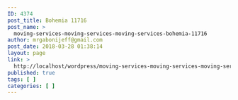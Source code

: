 ```yaml
---
ID: 4374
post_title: Bohemia 11716
post_name: >
  moving-services-moving-services-moving-services-bohemia-11716
author: mrgabonijeff@gmail.com
post_date: 2018-03-28 01:38:14
layout: page
link: >
  http://localhost/wordpress/moving-services-moving-services-moving-services-bohemia-11716/
published: true
tags: [ ]
categories: [ ]
---
```

